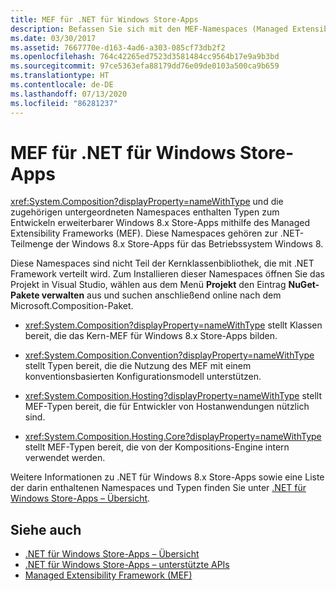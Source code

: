 ```yaml
---
title: MEF für .NET für Windows Store-Apps
description: Befassen Sie sich mit den MEF-Namespaces (Managed Extensibility Framework), die Typen zum Entwickeln erweiterbarer Windows 8.x Store-Apps enthalten.
ms.date: 03/30/2017
ms.assetid: 7667770e-d163-4ad6-a303-085cf73db2f2
ms.openlocfilehash: 764c42265ed7523d3581484cc9564b17e9a9b3bd
ms.sourcegitcommit: 97ce5363efa88179dd76e09de0103a500ca9b659
ms.translationtype: HT
ms.contentlocale: de-DE
ms.lasthandoff: 07/13/2020
ms.locfileid: "86281237"
---
```

# <a name="mef-for-net-for-windows-store-apps"></a>MEF für .NET für Windows Store-Apps
<xref:System.Composition?displayProperty=nameWithType> und die zugehörigen untergeordneten Namespaces enthalten Typen zum Entwickeln erweiterbarer Windows 8.x Store-Apps mithilfe des Managed Extensibility Frameworks (MEF). Diese Namespaces gehören zur .NET-Teilmenge der Windows 8.x Store-Apps für das Betriebssystem Windows 8.  
  
 Diese Namespaces sind nicht Teil der Kernklassenbibliothek, die mit .NET Framework verteilt wird. Zum Installieren dieser Namespaces öffnen Sie das Projekt in Visual Studio, wählen aus dem Menü **Projekt** den Eintrag **NuGet-Pakete verwalten** aus und suchen anschließend online nach dem Microsoft.Composition-Paket.  
  
- <xref:System.Composition?displayProperty=nameWithType> stellt Klassen bereit, die das Kern-MEF für Windows 8.x Store-Apps bilden.  
  
- <xref:System.Composition.Convention?displayProperty=nameWithType> stellt Typen bereit, die die Nutzung des MEF mit einem konventionsbasierten Konfigurationsmodell unterstützen.  
  
- <xref:System.Composition.Hosting?displayProperty=nameWithType> stellt MEF-Typen bereit, die für Entwickler von Hostanwendungen nützlich sind.  
  
- <xref:System.Composition.Hosting.Core?displayProperty=nameWithType> stellt MEF-Typen bereit, die von der Kompositions-Engine intern verwendet werden.  
  
 Weitere Informationen zu .NET für Windows 8.x Store-Apps sowie eine Liste der darin enthaltenen Namespaces und Typen finden Sie unter [.NET für Windows Store-Apps – Übersicht](https://docs.microsoft.com/previous-versions/br230302(v=vs.110)).
  
## <a name="see-also"></a>Siehe auch

- [.NET für Windows Store-Apps – Übersicht](https://docs.microsoft.com/previous-versions/br230302(v=vs.110))
- [.NET für Windows Store-Apps – unterstützte APIs](https://docs.microsoft.com/previous-versions/br230232(v=vs.110))
- [Managed Extensibility Framework (MEF)](index.md)
